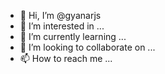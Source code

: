- 👋 Hi, I’m @gyanarjs
- 👀 I’m interested in ...
- 🌱 I’m currently learning ...
- 💞️ I’m looking to collaborate on ...
- 📫 How to reach me ...

<!---
gyanarjs/gyanarjs is a ✨ special ✨ repository because its `README.md` (this file) appears on your GitHub profile.
You can click the Preview link to take a look at your changes.
--->
